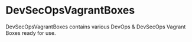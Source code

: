 # DevSecOpsVagrantBoxes
DevSecOpsVagrantBoxes contains various DevOps &amp; DevSecOps Vagrant Boxes ready for use.
